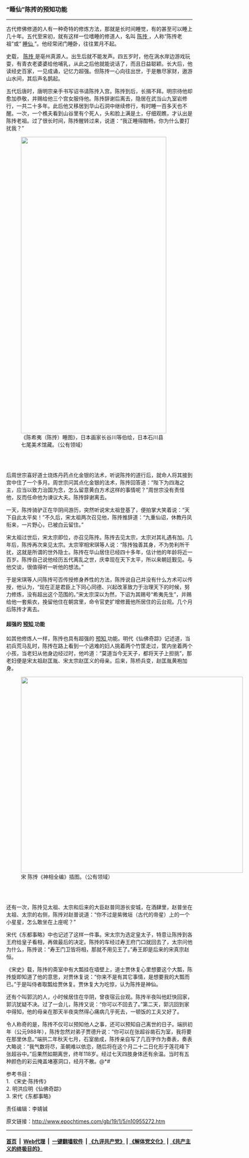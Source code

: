### “睡仙”陈抟的预知功能
------------------------

<p>
 古代修佛修道的人有一种奇特的修炼方法，那就是长时间睡觉，有的甚至可以睡上几十年。五代至宋初，就有这样一位嗜睡的修道人，名叫
 <a href="http://www.epochtimes.com/gb/tag/%E9%99%88%E6%8A%9F.html">
  陈抟
 </a>
 ，人称“陈抟老祖”或“
 <a href="http://www.epochtimes.com/gb/tag/%E7%9D%A1%E4%BB%99.html">
  睡仙
 </a>
 ”。他经常闭门睡卧，往往累月不起。
</p>
<p>
 史载，
 <a href="http://www.epochtimes.com/gb/tag/%E9%99%88%E6%8A%9F.html">
  陈抟
 </a>
 是亳州真源人。出生后就不能发声。四五岁时，他在涡水岸边游戏玩耍，有青衣老婆婆给他哺乳，从此之后他就能说话了，而且日益聪颖。长大后，他读经史百家，一见成诵，记忆力超强。但陈抟一心向往出世，于是散尽家财，遨游山水间，其后声名鹊起。
</p>
<p>
 五代后唐时，唐明宗亲手书写诏书请陈抟入宫。陈抟到后，长揖不拜。明宗待他却愈加恭敬，并赐给他三个宫女服侍他。陈抟辞谢后离去，隐居在武当山九室岩修行，一共二十多年。此后他又移居到华山石洞中继续修行，有时睡一百多天也不醒。一次，一个樵夫看到山谷里有个死人，头和脸上满是土，仔细观瞧，才认出是陈抟老祖。过了很长时间，陈抟醒转过来，说道：“我正睡得酣畅，你为什么要打扰我？”
</p>
<figure class="wp-caption aligncenter" id="attachment_8409562" style="width: 393px">
 <a href="http://i.epochtimes.com/assets/uploads/2016/10/1610181033482669.jpg">
  <img alt="" class="wp-image-8409562 size-full" height="800" src="http://i.epochtimes.com/assets/uploads/2016/10/1610181033482669.jpg" width="393"/>
 </a>
 <br/><figcaption class="wp-caption-text">
  《陈希夷（陈抟）睡图》，日本画家长谷川等伯绘，日本石川县七尾美术馆藏。（公有领域）
 </figcaption><br/>
</figure><br/>
<p>
 后周世宗喜好道士烧炼丹药点化金银的法术，听说陈抟的道行后，就命人将其接到宫中住了一个多月。周世宗问其点化金银的法术，陈抟回答道：“陛下为四海之主，应当以致力治国为念，怎么留意黄白方术这样的事情呢？”周世宗没有责怪他，反而任命他为谏议大夫。陈抟辞谢离去。
</p>
<p>
 一天，陈抟骑驴正在华阴间游历，突然听说宋太祖登基了，便拍掌大笑着说：“天下自此太平矣！”不久后，宋太祖两次召见他，陈抟推辞道：“九重仙诏，休教丹凤衔来，一片野心，已被白云留住。”
</p>
<p>
 宋太祖过世后，宋太宗即位，亦召见陈抟。陈抟去见太宗，太宗对其礼遇有加。几年后，陈抟再次来见太宗。太宗宰相宋琪等人说：“陈抟独善其身，不为势利所干扰，这就是所谓的世外隐士。陈抟在华山居住已经四十多年，估计他的年龄将近一百岁。陈抟自己说他经历五代离乱之世，庆幸现在天下太平，所以来朝廷觐见。与他交谈，很值得听一听他的想法。”
</p>
<p>
 于是宋琪等人问陈抟可否传授修身养性的方法，陈抟说自己并没有什么方术可以传授，他认为，“现在正是君臣上下同心同德、兴起改革致力于治理天下的时候，努力修炼，没有超出这个范围的。”宋太宗深以为然，下诏为其赐号“希夷先生”，并赐给他一套紫衣，挽留他住在朝宫里，命令官吏扩增修葺他所居住的云台观。几个月后陈抟才离去。
</p>
<h4>
 超强的
 <a href="http://www.epochtimes.com/gb/tag/%E9%A2%84%E7%9F%A5.html">
  预知
 </a>
 功能
</h4>
<p>
 如其他修炼人一样，陈抟也具有超强的
 <a href="http://www.epochtimes.com/gb/tag/%E9%A2%84%E7%9F%A5.html">
  预知
 </a>
 功能。明代《仙佛奇踪》记述道，当初兵荒马乱时，陈抟在路上看到一个逃难的妇人挑着两个竹筐走过，筐内坐着两个小孩，当老妇从他身边经过时，他吟道：“莫道当今无天子，都将天子上担挑”，那老妇便是宋太祖赵匡胤、宋太宗赵匡义的母亲。后来，陈桥兵变，赵匡胤黄袍加身。
</p>
<figure class="wp-caption aligncenter" id="attachment_10765067" style="width: 600px">
 <a href="http://i.epochtimes.com/assets/uploads/2018/10/4fbb0837a55af4889b5e69ee21b697fe.jpg">
  <img alt="" class="wp-image-10765067 size-large" height="529" src="http://i.epochtimes.com/assets/uploads/2018/10/4fbb0837a55af4889b5e69ee21b697fe-600x529.jpg" width="600"/>
 </a>
 <br/><figcaption class="wp-caption-text">
  宋 陈抟《神相全编》插图。（公有领域）
 </figcaption><br/>
</figure><br/>
<p>
 还有一次，陈抟见太祖、太宗和后来的大臣赵普同游长安城，在酒肆里，赵普坐在太祖、太宗的右侧，陈抟对赵普说道：“你不过是紫微垣（古代的帝星）上的一个小星星，怎么敢坐在上座呢？”
</p>
<p>
 宋代《东都事略》中也记述了这样一件事。宋太宗为选定皇太子，特意让陈抟到各王府给皇子看相，再做最后的决定。陈抟的车经过寿王府门口就回去了，太宗问他为什么，陈抟说：“寿王门卫皆将相，那就不用见王了。”寿王即是后来的宋真宗赵恒。
</p>
<p>
 《宋史》载，陈抟的斋室中有大瓢挂在墙壁上，道士贾休复心里想要这个大瓢，陈抟旋即知道了他的意思，对贾休复说：“你来不是有其它事情，是想要我的大瓢而已。”于是叫侍者取瓢给贾休复。贾休复大为吃惊，认为陈抟是神仙。
</p>
<p>
 还有个叫郭沆的人，小时候居住在华阴，曾夜宿云台观。陈抟半夜叫他赶快回家，郭沆犹疑不决。过了一会儿，陈抟又说：“你可以不回去了。”第二天，郭沆回到家中得知，他的母亲在那天半夜突然得心痛病几乎死去，一顿饭的工夫又好了。
</p>
<p>
 令人称奇的是，陈抟不仅可以预知他人之事，还可以预知自己离世的日子。端拱初年（公元988年），陈抟忽然对弟子贾德升说：“你可以在张超谷凿石为室，我将要在那里休息。”端拱二年秋天七月，石室凿成，陈抟亲自写了几百字作为奏表，奏表大略说：“我气数将尽，圣朝难以依恋，随后将在这个月二十二日化形于莲花峰下张超谷中。”后果然如期离世，终年118岁。经过七天四肢身体还有余温。当时有五种颜色的彩云掩盖堵塞洞口，经月不散。@*#
</p>
<p>
 参考书目：
 <br/>
 1. 《宋史‧陈抟传》
 <br/>
 2. 明洪应明《仙佛奇踪》
 <br/>
 3. 宋代《东都事略》
</p>
<p>
 责任编辑：李婧铖
</p>

原文链接：http://www.epochtimes.com/gb/19/1/5/n10955272.htm


------------------------
#### [首页](https://github.com/gfw-breaker/banned-news/blob/master/README.md) &nbsp;|&nbsp; [Web代理](https://github.com/labour-camp/helloworld) &nbsp;|&nbsp; [一键翻墙软件](https://github.com/gfw-breaker/nogfw/blob/master/README.md) &nbsp;| [《九评共产党》](https://github.com/gfw-breaker/9ping.md/blob/master/README.md#九评之一评共产党是什么) | [《解体党文化》](https://github.com/gfw-breaker/jtdwh.md/blob/master/README.md) | [《共产主义的终极目的》](https://github.com/gfw-breaker/gczydzjmd.md/blob/master/README.md)

